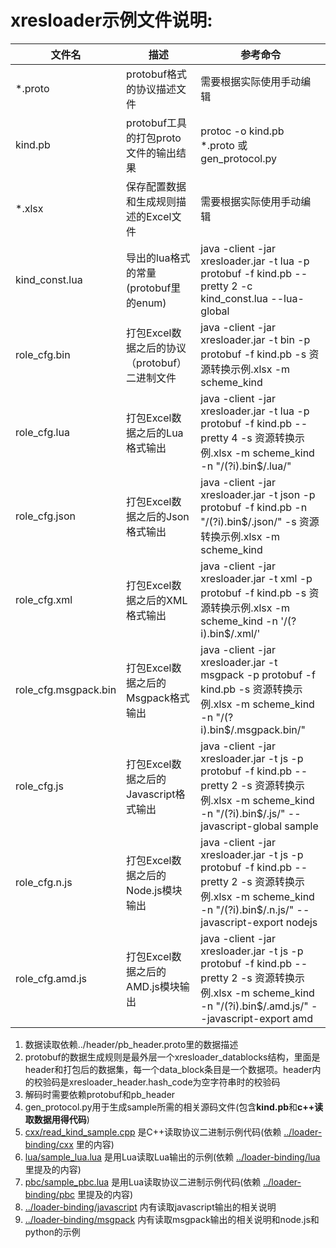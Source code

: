 xresloader示例文件说明:
======

文件名               |  描述                                        |  参考命令 
--------------------|----------------------------------------------|----------
*.proto             |  protobuf格式的协议描述文件                     | 需要根据实际使用手动编辑
kind.pb             |  protobuf工具的打包proto文件的输出结果           | protoc -o kind.pb *.proto 或 gen_protocol.py
*.xlsx              |  保存配置数据和生成规则描述的Excel文件            | 需要根据实际使用手动编辑
kind_const.lua      |  导出的lua格式的常量(protobuf里的enum)          | java -client -jar xresloader.jar -t lua -p protobuf -f kind.pb --pretty 2 -c kind_const.lua --lua-global
role_cfg.bin        |  打包Excel数据之后的协议（protobuf）二进制文件    | java -client -jar xresloader.jar -t bin -p protobuf -f kind.pb -s 资源转换示例.xlsx -m scheme_kind
role_cfg.lua        |  打包Excel数据之后的Lua格式输出                 | java -client -jar xresloader.jar -t lua -p protobuf -f kind.pb --pretty 4 -s 资源转换示例.xlsx -m scheme_kind -n "/(?i)\.bin$/\.lua/"
role_cfg.json       |  打包Excel数据之后的Json格式输出                | java -client -jar xresloader.jar -t json -p protobuf -f kind.pb -n "/(?i)\.bin$/\.json/" -s 资源转换示例.xlsx -m scheme_kind
role_cfg.xml        |  打包Excel数据之后的XML格式输出                 | java -client -jar xresloader.jar -t xml -p protobuf -f kind.pb -s 资源转换示例.xlsx -m scheme_kind -n '/(?i)\.bin$/\.xml/'
role_cfg.msgpack.bin|  打包Excel数据之后的Msgpack格式输出             | java -client -jar xresloader.jar -t msgpack -p protobuf -f kind.pb -s 资源转换示例.xlsx -m scheme_kind -n "/(?i)\.bin$/\.msgpack.bin/"
role_cfg.js         |  打包Excel数据之后的Javascript格式输出          | java -client -jar xresloader.jar -t js -p protobuf -f kind.pb --pretty 2 -s 资源转换示例.xlsx -m scheme_kind -n "/(?i)\.bin$/\.js/" --javascript-global sample
role_cfg.n.js       |  打包Excel数据之后的Node.js模块输出             | java -client -jar xresloader.jar -t js -p protobuf -f kind.pb --pretty 2 -s 资源转换示例.xlsx -m scheme_kind -n "/(?i)\.bin$/\.n\.js/" --javascript-export nodejs
role_cfg.amd.js     |  打包Excel数据之后的AMD.js模块输出              | java -client -jar xresloader.jar -t js -p protobuf -f kind.pb --pretty 2 -s 资源转换示例.xlsx -m scheme_kind -n "/(?i)\.bin$/\.amd\.js/" --javascript-export amd



1. 数据读取依赖../header/pb_header.proto里的数据描述
2. protobuf的数据生成规则是最外层一个xresloader_datablocks结构，里面是header和打包后的数据集，每一个data_block条目是一个数据项。header内的校验码是xresloader_header.hash_code为空字符串时的校验码
3. 解码时需要依赖protobuf和pb_header
4. gen_protocol.py用于生成sample所需的相关源码文件(包含**kind.pb**和**c++读取数据用得代码**)
5. [cxx/read_kind_sample.cpp](cxx/read_kind_sample.cpp) 是C++读取协议二进制示例代码(依赖 [../loader-binding/cxx](../loader-binding/cxx) 里的内容)
6. [lua/sample_lua.lua](lua/sample_lua.lua) 是用Lua读取Lua输出的示例(依赖 [../loader-binding/lua](../loader-binding/lua) 里提及的内容)
7. [pbc/sample_pbc.lua](pbc/sample_pbc.lua) 是用Lua读取协议二进制示例代码(依赖 [../loader-binding/pbc](../loader-binding/pbc) 里提及的内容)
8. [../loader-binding/javascript](../loader-binding/javascript) 内有读取javascript输出的相关说明
9. [../loader-binding/msgpack](../loader-binding/msgpack) 内有读取msgpack输出的相关说明和node.js和python的示例
